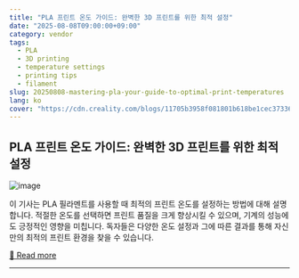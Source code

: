 ```yaml
---
title: "PLA 프린트 온도 가이드: 완벽한 3D 프린트를 위한 최적 설정"
date: "2025-08-08T09:00:00+09:00"
category: vendor
tags:
  - PLA
  - 3D printing
  - temperature settings
  - printing tips
  - filament
slug: 20250808-mastering-pla-your-guide-to-optimal-print-temperatures
lang: ko
cover: "https://cdn.creality.com/blogs/11705b3958f081801b618be1cec37336.png"
---
```


## PLA 프린트 온도 가이드: 완벽한 3D 프린트를 위한 최적 설정
![image](https://cdn.creality.com/blogs/11705b3958f081801b618be1cec37336.png)

이 기사는 PLA 필라멘트를 사용할 때 최적의 프린트 온도를 설정하는 방법에 대해 설명합니다. 적절한 온도를 선택하면 프린트 품질을 크게 향상시킬 수 있으며, 기계의 성능에도 긍정적인 영향을 미칩니다. 독자들은 다양한 온도 설정과 그에 따른 결과를 통해 자신만의 최적의 프린트 환경을 찾을 수 있습니다.

[🔗 Read more](https://www.creality.com/blog/pla-print-temperature)

---